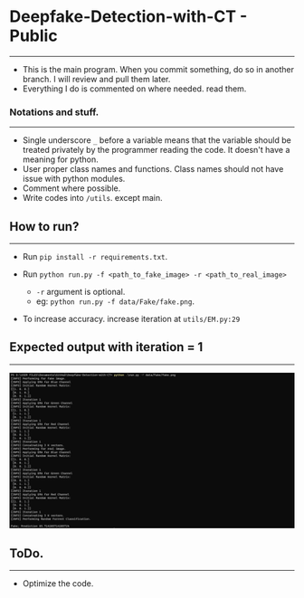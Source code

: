 # Deepfake-Detection-with-CT - Public
-----------------------------

* This is the main program. When you commit something, do so in another branch. I will review and pull them later.
* Everything I do is commented on where needed. read them. 

### Notations and stuff.
-------------------------
* Single underscore `_` before a variable means that the variable should be treated privately by the programmer reading the code. It doesn't have a meaning for python.
* User proper class names and functions. Class names should not have issue with python modules.
* Comment where possible.
* Write codes into `/utils`. except main.

## How to run?
---------------

* Run `pip install -r requirements.txt`.
* Run `python run.py -f <path_to_fake_image> -r <path_to_real_image>`
	* `-r` argument is optional.
	* eg: `python run.py -f data/Fake/fake.png`.

* To increase accuracy. increase iteration at `utils/EM.py:29`

## Expected output with iteration = 1
-------------------------------------

![image](assets/output.png)

## ToDo.
--------

- Optimize the code.
